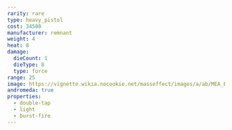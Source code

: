 ```yaml
---
rarity: rare
type: heavy_pistol
cost: 34500
manufacturer: remnant
weight: 4
heat: 8
damage:
  dieCount: 1
  dieType: 8
  type: force
range: 25
image: https://vignette.wikia.nocookie.net/masseffect/images/a/ab/MEA_Equalizer_MP.png/revision/latest?cb=20180529214418
andromeda: true
properties:
  - double-tap
  - light
  - burst-fire
---
```

